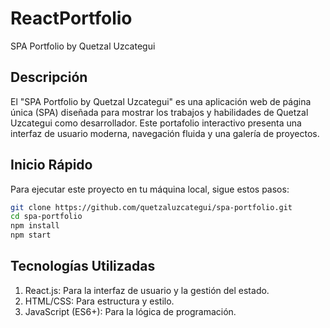 # ReactPortfolio
SPA Portfolio by Quetzal Uzcategui

## Descripción
El "SPA Portfolio by Quetzal Uzcategui" es una aplicación web de página única (SPA) diseñada para mostrar los trabajos y habilidades de Quetzal Uzcategui como desarrollador. Este portafolio interactivo presenta una interfaz de usuario moderna, navegación fluida y una galería de proyectos.

## Inicio Rápido
Para ejecutar este proyecto en tu máquina local, sigue estos pasos:

```bash
git clone https://github.com/quetzaluzcategui/spa-portfolio.git
cd spa-portfolio
npm install
npm start
```

## Tecnologías Utilizadas
1. React.js: Para la interfaz de usuario y la gestión del estado.
2. HTML/CSS: Para estructura y estilo.
3. JavaScript (ES6+): Para la lógica de programación.